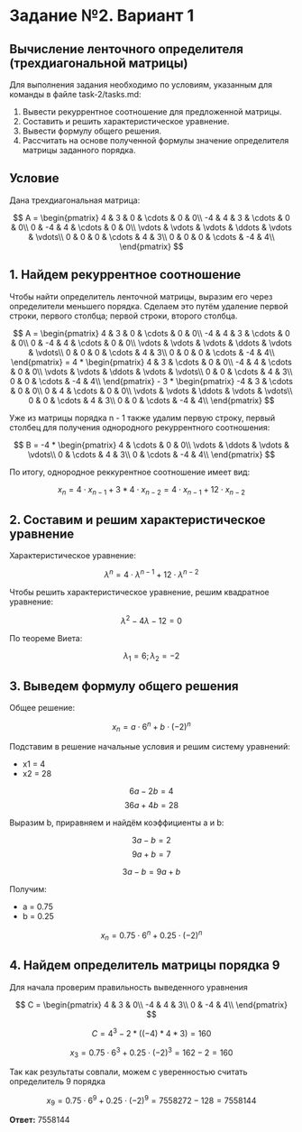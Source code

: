 # Задание №2. Вариант 1
## Вычисление ленточного определителя (трехдиагональной матрицы)
Для выполнения задания необходимо по условиям, указанным для команды в файле task-2/tasks.md:
1. Вывести рекуррентное соотношение для предложенной матрицы.
2. Составить и решить характеристическое уравнение.
3. Вывести формулу общего решения.
4. Рассчитать на основе полученной формулы значение определителя матрицы заданного порядка.

## Условие

Дана трехдиагональная матрица:

$$
A =
\begin{pmatrix}
4 & 3 & 0 & \cdots & 0 & 0\\
-4 & 4 & 3 & \cdots & 0 & 0\\
0 & -4 & 4 & \cdots & 0 & 0\\
\vdots & \vdots & \vdots & \ddots & \vdots & \vdots\\
0 & 0 & 0 & \cdots & 4 & 3\\
0 & 0 & 0 & \cdots & -4 & 4\\
\end{pmatrix}
$$

## 1. Найдем рекуррентное соотношение

Чтобы найти определитель ленточной матрицы, выразим его через определители меньшего порядка. Сделаем это путём удаление первой строки, первого столбца; первой строки, второго столбца.

$$
A =
\begin{pmatrix}
4 & 3 & 0 & \cdots & 0 & 0\\
-4 & 4 & 3 & \cdots & 0 & 0\\
0 & -4 & 4 & \cdots & 0 & 0\\
\vdots & \vdots & \vdots & \ddots & \vdots & \vdots\\
0 & 0 & 0 & \cdots & 4 & 3\\
0 & 0 & 0 & \cdots & -4 & 4\\
\end{pmatrix} =
4 * \begin{pmatrix}
4 & 3 & \cdots & 0 & 0\\
-4 & 4 & \cdots & 0 & 0\\
\vdots & \vdots & \ddots & \vdots & \vdots\\
0 & 0 & \cdots & 4 & 3\\
0 & 0 & \cdots & -4 & 4\\
\end{pmatrix} - 3 * \begin{pmatrix}
-4 & 3 & \cdots & 0 & 0\\
0 & 4 & \cdots & 0 & 0\\
\vdots & \vdots & \ddots & \vdots & \vdots\\
0 & 0 & \cdots & 4 & 3\\
0 & 0 & \cdots & -4 & 4\\
\end{pmatrix}
$$

Уже из матрицы порядка n - 1 также удалим первую строку, первый столбец для получения однородного рекуррентного соотношения:

$$
B =
-4 * \begin{pmatrix}
4 & \cdots & 0 & 0\\
\vdots & \ddots & \vdots & \vdots\\
0 & \cdots & 4 & 3\\
0 & \cdots & -4 & 4\\
\end{pmatrix}
$$

По итогу, однородное реккурентное соотношение имеет вид:

$$
x_n = 4 \cdot x_{n-1} + 3 * 4 \cdot x_{n-2} = 4 \cdot x_{n-1} + 12 \cdot x_{n-2} 
$$

## 2. Составим и решим характеристическое уравнение

Характеристическое уравнение:

$$
\lambda^n = 4 \cdot \lambda^{n-1} + 12 \cdot \lambda^{n-2}
$$

Чтобы решить характеристическое уравнение, решим квадратное уравнение:

$$
\lambda^2 - 4\lambda - 12 = 0
$$

По теореме Виета:

$$
\lambda_1 = 6; 
\lambda_2 = -2
$$

## 3. Выведем формулу общего решения

Общее решение:

$$
x_n = a \cdot 6^n + b \cdot (-2)^n
$$

Подставим в решение начальные условия и решим систему уравнений:

- x1 = 4 
- x2 = 28 

$$
6a - 2b = 4
$$
$$
36a + 4b = 28
$$

Выразим b, приравняем и найдём коэффициенты a и b:

$$
3a - b = 2
$$
$$
9a + b = 7
$$

$$
3a - b = 9a + b
$$

Получим:

- a = 0.75 
- b = 0.25

$$
x_n = 0.75 \cdot 6^n + 0.25 \cdot (-2)^n
$$

## 4. Найдем определитель матрицы порядка 9

Для начала проверим правильность выведенного уравнения

$$
С = 
\begin{pmatrix}
4 & 3 & 0\\
-4 & 4 & 3\\
0 & -4 & 4\\ 
\end{pmatrix}  
$$

$$
С = 4^3 - 2*((-4) * 4 * 3) = 160
$$

$$
x_3 = 0.75 \cdot 6^3 + 0.25 \cdot (-2)^3 = 162 - 2 = 160
$$

Так как результаты совпали, можем с уверенностью считать определитель 9 порядка

$$
x_9 = 0.75 \cdot 6^9 + 0.25 \cdot (-2)^9 = 7558272 - 128 = 7558144
$$

**Ответ:** 7558144
